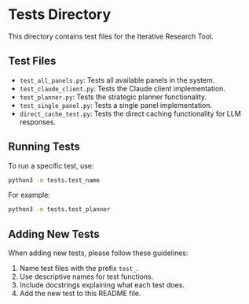 # Tests Directory

This directory contains test files for the Iterative Research Tool.

## Test Files

- `test_all_panels.py`: Tests all available panels in the system.
- `test_claude_client.py`: Tests the Claude client implementation.
- `test_planner.py`: Tests the strategic planner functionality.
- `test_single_panel.py`: Tests a single panel implementation.
- `direct_cache_test.py`: Tests the direct caching functionality for LLM responses.

## Running Tests

To run a specific test, use:

```bash
python3 -m tests.test_name
```

For example:

```bash
python3 -m tests.test_planner
```

## Adding New Tests

When adding new tests, please follow these guidelines:

1. Name test files with the prefix `test_`.
2. Use descriptive names for test functions.
3. Include docstrings explaining what each test does.
4. Add the new test to this README file. 